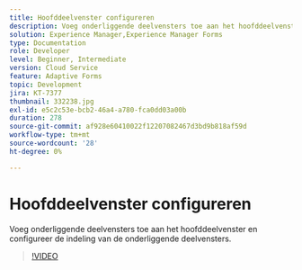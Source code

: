 ```yaml
---
title: Hoofddeelvenster configureren
description: Voeg onderliggende deelvensters toe aan het hoofddeelvenster.
solution: Experience Manager,Experience Manager Forms
type: Documentation
role: Developer
level: Beginner, Intermediate
version: Cloud Service
feature: Adaptive Forms
topic: Development
jira: KT-7377
thumbnail: 332238.jpg
exl-id: e5c2c53e-bcb2-46a4-a780-fca0dd03a00b
duration: 278
source-git-commit: af928e60410022f12207082467d3bd9b818af59d
workflow-type: tm+mt
source-wordcount: '28'
ht-degree: 0%

---
```


# Hoofddeelvenster configureren

Voeg onderliggende deelvensters toe aan het hoofddeelvenster en configureer de indeling van de onderliggende deelvensters.

>[!VIDEO](https://video.tv.adobe.com/v/332238?quality=12&learn=on)

